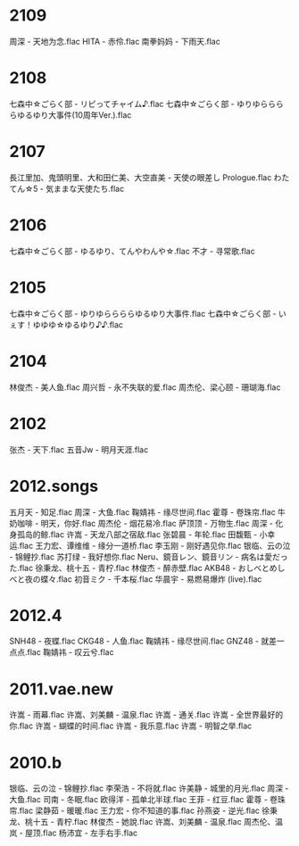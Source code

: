 # 2109

周深 - 天地为念.flac
HITA - 赤伶.flac
南拳妈妈 - 下雨天.flac

# 2108

七森中☆ごらく部 - リピってチャイム♪.flac
七森中☆ごらく部 - ゆりゆららららゆるゆり大事件(10周年Ver.).flac

# 2107

長江里加、鬼頭明里、大和田仁美、大空直美 - 天使の眼差し Prologue.flac
わたてん☆5 - 気ままな天使たち.flac

# 2106

七森中☆ごらく部 - ゆるゆり、てんやわんや☆.flac
不才 - 寻常歌.flac

# 2105

七森中☆ごらく部 - ゆりゆららららゆるゆり大事件.flac
七森中☆ごらく部 - いぇす！ゆゆゆ☆ゆるゆり♪♪.flac

# 2104

林俊杰 - 美人鱼.flac
周兴哲 - 永不失联的爱.flac
周杰伦、梁心颐 - 珊瑚海.flac

# 2102

张杰 - 天下.flac
五音Jw - 明月天涯.flac

# 2012.songs

五月天 - 知足.flac
周深 - 大鱼.flac
鞠婧祎 - 缘尽世间.flac
霍尊 - 卷珠帘.flac
牛奶咖啡 - 明天，你好.flac
周杰伦 - 烟花易冷.flac
萨顶顶 - 万物生.flac
周深 - 化身孤岛的鲸.flac
许嵩 - 天龙八部之宿敌.flac
张碧晨 - 年轮.flac
田馥甄 - 小幸运.flac
王力宏、谭维维 - 缘分一道桥.flac
李玉刚 - 刚好遇见你.flac
银临、云の泣 - 锦鲤抄.flac
苏打绿 - 我好想你.flac
Neru、鏡音レン、鏡音リン - 病名は愛だった.flac
徐秉龙、桃十五 - 青柠.flac
林俊杰 - 醉赤壁.flac
AKB48 - おしべとめしべと夜の蝶々.flac
初音ミク - 千本桜.flac
华晨宇 - 易燃易爆炸 (live).flac

# 2012.4

SNH48 - 夜蝶.flac
CKG48 - 人鱼.flac
鞠婧祎 - 缘尽世间.flac
GNZ48 - 就差一点点.flac
鞠婧祎 - 叹云兮.flac

# 2011.vae.new

许嵩 - 雨幕.flac
许嵩、刘美麟 - 温泉.flac
许嵩 - 通关.flac
许嵩 - 全世界最好的你.flac
许嵩 - 蝴蝶的时间.flac
许嵩 - 我乐意.flac
许嵩 - 明智之举.flac

# 2010.b

银临、云の泣 - 锦鲤抄.flac
李荣浩 - 不将就.flac
许美静 - 城里的月光.flac
周深 - 大鱼.flac
司南 - 冬眠.flac
欧得洋 - 孤单北半球.flac
王菲 - 红豆.flac
霍尊 - 卷珠帘.flac
梁静茹 - 暖暖.flac
王力宏 - 你不知道的事.flac
孙燕姿 - 逆光.flac
徐秉龙、桃十五 - 青柠.flac
林俊杰 - 她說.flac
许嵩、刘美麟 - 温泉.flac
周杰伦、温岚 - 屋顶.flac
杨沛宜 - 左手右手.flac
